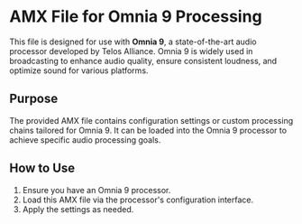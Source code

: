 # AMX File for Omnia 9 Processing

This file is designed for use with **Omnia 9**, a state-of-the-art audio processor developed by Telos Alliance. Omnia 9 is widely used in broadcasting to enhance audio quality, ensure consistent loudness, and optimize sound for various platforms.

## Purpose

The provided AMX file contains configuration settings or custom processing chains tailored for Omnia 9. It can be loaded into the Omnia 9 processor to achieve specific audio processing goals.

## How to Use

1. Ensure you have an Omnia 9 processor.
2. Load this AMX file via the processor's configuration interface.
3. Apply the settings as needed.
